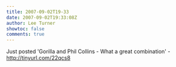 ```yaml
---
title: 2007-09-02T19-33
date: 2007-09-02T19:33:08Z
author: Lee Turner
showtoc: false
comments: true
---
```


Just posted 'Gorilla and Phil Collins - What a great combination' - http://tinyurl.com/22qcs8

